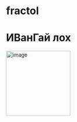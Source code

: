 # fractol
# ИВанГай лох
<img width="176" alt="image" src="https://user-images.githubusercontent.com/64591864/152609541-2cd8e5ec-f1a4-4ce8-bf45-31442870a587.png">
